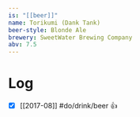 ```yaml
---
is: "[[beer]]"
name: Torikumi (Dank Tank)
beer-style: Blonde Ale
brewery: SweetWater Brewing Company
abv: 7.5
---
```

# Log
- [x] [[2017-08]] #do/drink/beer 👍
